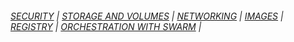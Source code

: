 ###### [SECURITY]() | [STORAGE AND VOLUMES]() | [NETWORKING]() | [IMAGES]() | [REGISTRY]() | [ORCHESTRATION WITH SWARM]() | 
